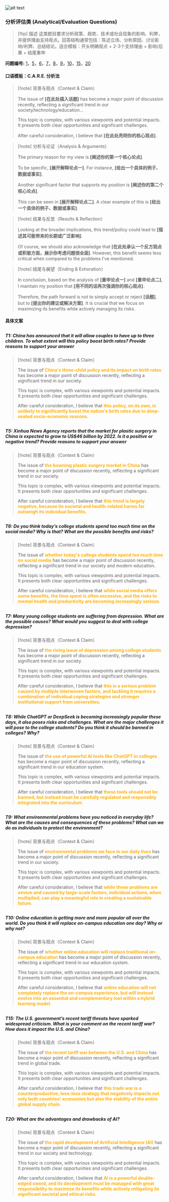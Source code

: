 ![alt text](wallhaven-1pvr23_2560x1440.png)

### 分析评估类 (Analytical/Evaluation Questions)

>[!tip] 描述
> 这类题目要求分析政策、趋势、技术或社会现象的影响、利弊，并提供理由支持观点。回答结构通常包括：陈述立场、分析原因、讨论影响/利弊、总结结论。适合模板：开头明确观点 + 2-3个支持理由 + 影响/后果 + 结尾重申

**问题编号:** <a href="#topic_01">1</a>，<a href="#topic_05">5</a>，<a href="#topic_06">6</a>，<a href="#topic_07">7</a>，<a href="#topic_08">8</a>，<a href="#topic_09">9</a>，<a href="#topic_10">10</a>，<a href="#topic_15">15</a>，<a href="#topic_20">20</a>

#### 口语模板：C.A.R.E. 分析法

> [!note] 背景与观点（Context & Claim）
>
> The issue of **[在此处插入话题]** has become a major point of discussion recently, reflecting a significant trend in our society/technology/education...
>
> This topic is complex, with various viewpoints and potential impacts. It presents both clear opportunities and significant challenges.
>
> After careful consideration, I believe that **[在此处亮明你的核心观点]**. 

> [!note] 分析与论证（Analysis & Arguments）
>
> The primary reason for my view is **[阐述你的第一个核心论点]**.
>
> To be specific, **[展开解释论点一]**. For instance, **[给出一个具体的例子、数据或事实]**.
>
> Another significant factor that supports my position is **[阐述你的第二个核心论点]**.
>
> This can be seen in **[展开解释论点二]**. A clear example of this is **[给出一个具体的例子、数据或事实]**.

> [!note] 结果与反思（Results & Reflection）
>
> Looking at the broader implications, this trend/policy could lead to **[描述其可能带来的长期或广泛影响]**.
>
> Of course, we should also acknowledge that **[在此处承认一个反方观点或积极方面，展示你考虑问题很全面]**. However, this benefit seems less critical when compared to the problems I've mentioned.

> [!note] 结尾与展望（Ending & Exhoration）
>
> In conclusion, based on the analysis of **[重申论点一]** and **[重申论点二]**, I maintain my position that **[用不同的话再次强调你的核心观点]**.
>
> Therefore, the path forward is not to simply accept or reject **[话题]**, but to **[提出你的建议或解决方案]**. It is crucial that we focus on maximizing its benefits while actively managing its risks.

#### 具体文案

<h2 id="topic_01"></h2>

##### T1: China has announced that it will allow couples to have up to three children. To what extent will this policy boost birth rates? Provide reasons to support your answer

>[!note] 背景与观点（Context & Claim）
>
>The issue of <span style="font-weight:bold; color:rgb(255, 177, 10)">China's three-child policy and its impact on birth rates</span> has become a major point of discussion recently, reflecting a significant trend in our society.
>
>This topic is complex, with various viewpoints and potential impacts. It presents both clear opportunities and significant challenges.
>
>After careful consideration, I believe that <span style="font-weight:bold; color:rgb(255, 177, 10)">this policy, on its own, is unlikely to significantly boost the nation's birth rates due to deep-seated socio-economic reasons.</span>

<h2 id="topic_05"></h2>

##### T5: Xinhua News Agency reports that the market for plastic surgery in China is expected to grow to US$46 billion by 2022. Is it a positive or negative trend? Provide reasons to support your answer

> [!note] 背景与观点（Context & Claim）
>
> The issue of <span style="font-weight:bold; color:rgb(255, 177, 10)">the booming plastic surgery market in China</span> has become a major point of discussion recently, reflecting a significant trend in our society.
>
> This topic is complex, with various viewpoints and potential impacts. It presents both clear opportunities and significant challenges.
>
> After careful consideration, I believe that <span style="font-weight:bold; color:rgb(255, 177, 10)">this trend is largely negative, because its societal and health-related harms far outweigh its individual benefits.</span>

<h2 id="topic_06"></h2>

##### T6: Do you think today’s college students spend too much time on the social media? Why is that? What are the possible benefits and risks?

>[!note] 背景与观点（Context & Claim）
>
>The issue of <span style="font-weight:bold; color:rgb(255, 177, 10)">whether today's college students spend too much time on social media</span> has become a major point of discussion recently, reflecting a significant trend in our society and modern education.
>
>This topic is complex, with various viewpoints and potential impacts. It presents both clear opportunities and significant challenges.
>
>After careful consideration, I believe that <span style="font-weight:bold; color:rgb(255, 177, 10)">while social media offers some benefits, the time spent is often excessive, and the risks to mental health and productivity are becoming increasingly serious.</span>

<h2 id="topic_07"></h2>

##### T7: Many young college students are suffering from depression. What are the possible causes? What would you suggest to deal with college depression?  

>[!note] 背景与观点（Context & Claim）
>
>The issue of <span style="font-weight:bold; color:rgb(255, 177, 10)">the rising issue of depression among college students</span> has become a major point of discussion recently, reflecting a significant trend in our society.
>
>This topic is complex, with various viewpoints and potential impacts. It presents both clear opportunities and significant challenges.
>
>After careful consideration, I believe that <span style="font-weight:bold; color:rgb(255, 177, 10)">this is a serious problem caused by multiple interwoven factors, and tackling it requires a combination of individual coping strategies and stronger institutional support from universities.</span>

<h2 id="topic_08"></h2>

##### T8: While ChatGPT or DeepSeek is becoming increasingly popular these days, it also poses risks and challenges. What are the major challenges it will pose to the college students? Do you think it should be banned in colleges? Why?

>[!note] 背景与观点（Context & Claim）
>
>The issue of <span style="font-weight:bold; color:rgb(255, 177, 10)">the use of powerful AI tools like ChatGPT in colleges</span> has become a major point of discussion recently, reflecting a significant trend in our education system.
>
>This topic is complex, with various viewpoints and potential impacts. It presents both clear opportunities and significant challenges.
>
>After careful consideration, I believe that <span style="font-weight:bold; color:rgb(255, 177, 10)">these tools should not be banned, but instead must be carefully regulated and responsibly integrated into the curriculum.</span>

<h2 id="topic_09"></h2>

##### T9: What environmental problems have you noticed in everyday life? What are the causes and consequences of these problems? What can we do as individuals to protect the environment?

>[!note] 背景与观点（Context & Claim）
>
>The issue of <span style="font-weight:bold; color:rgb(255, 177, 10)">environmental problems we face in our daily lives</span> has become a major point of discussion recently, reflecting a significant trend in our society.
>
>This topic is complex, with various viewpoints and potential impacts. It presents both clear opportunities and significant challenges.
>
>After careful consideration, I believe that <span style="font-weight:bold; color:rgb(255, 177, 10)">while these problems are severe and caused by large-scale factors, individual actions, when multiplied, can play a meaningful role in creating a sustainable future.</span>

<h2 id="topic_10"></h2>

##### T10: Online education is getting more and more popular all over the world. Do you think it will replace on-campus education one day? Why or why not?

> [!note] 背景与观点（Context & Claim）
>
> The issue of <span style="font-weight:bold; color:rgb(255, 177, 10)">whether online education will replace traditional on-campus education</span> has become a major point of discussion recently, reflecting a significant trend in our education system.
>
> This topic is complex, with various viewpoints and potential impacts. It presents both clear opportunities and significant challenges.
>
> After careful consideration, I believe that <span style="font-weight:bold; color:rgb(255, 177, 10)">online education will not completely replace the on-campus experience, but will instead evolve into an essential and complementary tool within a hybrid learning model.</span>

<h2 id="topic_15"></h2>

##### T15: The U.S. government’s recent tariff threats have sparked widespread criticism. What is your comment on the recent tariff war? How does it impact the U.S. and China?

>[!note] 背景与观点（Context & Claim）
>
>The issue of <span style="font-weight:bold; color:rgb(255, 177, 10)">the recent tariff war between the U.S. and China</span> has become a major point of discussion recently, reflecting a significant trend in global trade.
>
>This topic is complex, with various viewpoints and potential impacts. It presents both clear opportunities and significant challenges.
>
>After careful consideration, I believe that <span style="font-weight:bold; color:rgb(255, 177, 10)">this trade war is a counterproductive, lose-lose strategy that negatively impacts not only both countries' economies but also the stability of the entire global supply chain.</span>

<h2 id="topic_20"></h2>

##### T20: What are the advantages and drawbacks of AI?

>[!note] 背景与观点（Context & Claim）
>
>The issue of <span style="font-weight:bold; color:rgb(255, 177, 10)">the rapid development of Artificial Intelligence (AI)</span> has become a major point of discussion recently, reflecting a significant trend in our society and technology.
>
>This topic is complex, with various viewpoints and potential impacts. It presents both clear opportunities and significant challenges.
>
>After careful consideration, I believe that <span style="font-weight:bold; color:rgb(255, 177, 10)">AI is a powerful double-edged sword, and its development must be managed with great responsibility to maximize its benefits while actively mitigating its significant societal and ethical risks.</span>
